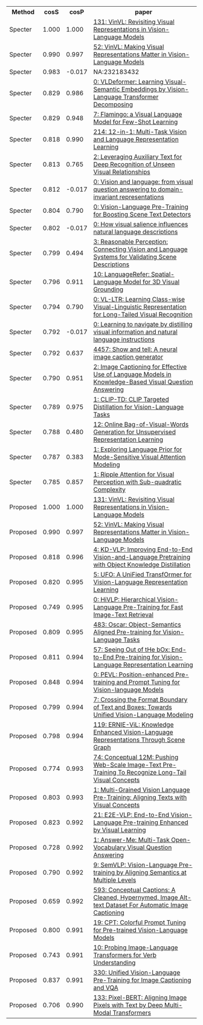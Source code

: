 <html><table><tr>
<th>Method</th>
<th>cosS</th>
<th>cosP</th>
<th>paper</th>
</tr>
<tr>
<td>Specter</td>
<td>1.000</td>
<td>1.000</td>
<td><a href="https://www.semanticscholar.org/paper/63c74d15940af1af9b386b5762e4445e54c73719">131: VinVL: Revisiting Visual Representations in Vision-Language Models</a></td>
</tr>
<tr>
<td>Specter</td>
<td>0.990</td>
<td>0.997</td>
<td><a href="https://www.semanticscholar.org/paper/be0014c1fbc3e664686610d2c85f75038a4f6e4f">52: VinVL: Making Visual Representations Matter in Vision-Language Models</a></td>
</tr>
<tr>
<td>Specter</td>
<td>0.983</td>
<td>-0.017</td>
<td>NA:232183432</td>
</tr>
<tr>
<td>Specter</td>
<td>0.829</td>
<td>0.986</td>
<td><a href="https://www.semanticscholar.org/paper/642c24d83764dccb0426c5ffd03b12e20a2817c3">0: VLDeformer: Learning Visual-Semantic Embeddings by Vision-Language Transformer Decomposing</a></td>
</tr>
<tr>
<td>Specter</td>
<td>0.829</td>
<td>0.948</td>
<td><a href="https://www.semanticscholar.org/paper/cd71c96e05068b26e8f83e6c61a6a239685e943a">7: Flamingo: a Visual Language Model for Few-Shot Learning</a></td>
</tr>
<tr>
<td>Specter</td>
<td>0.818</td>
<td>0.990</td>
<td><a href="https://www.semanticscholar.org/paper/6548a60a6bcdf6c402d9de1c05ba7afe4f49fee9">214: 12-in-1: Multi-Task Vision and Language Representation Learning</a></td>
</tr>
<tr>
<td>Specter</td>
<td>0.813</td>
<td>0.765</td>
<td><a href="https://www.semanticscholar.org/paper/560938251d3a5d844222c4bbee7c7623cc2d1cd8">2: Leveraging Auxiliary Text for Deep Recognition of Unseen Visual Relationships</a></td>
</tr>
<tr>
<td>Specter</td>
<td>0.812</td>
<td>-0.017</td>
<td><a href="https://www.semanticscholar.org/paper/52e66cf8a6ec5ad2c6e392f6e08d7783cce21600">0: Vision and language: from visual question answering to domain-invariant representations</a></td>
</tr>
<tr>
<td>Specter</td>
<td>0.804</td>
<td>0.790</td>
<td><a href="https://www.semanticscholar.org/paper/3ac52540b66e6e57e78bcdc48d17c5797bcb32fc">0: Vision-Language Pre-Training for Boosting Scene Text Detectors</a></td>
</tr>
<tr>
<td>Specter</td>
<td>0.802</td>
<td>-0.017</td>
<td><a href="https://www.semanticscholar.org/paper/02f2622ae14dba1a4f4e58d5b4ecf2a08a8bcaa0">0: How visual salience influences natural language descriptions</a></td>
</tr>
<tr>
<td>Specter</td>
<td>0.799</td>
<td>0.494</td>
<td><a href="https://www.semanticscholar.org/paper/9a41131a159c82df50636bc694e1ec59dc350bec">3: Reasonable Perception: Connecting Vision and Language Systems for Validating Scene Descriptions</a></td>
</tr>
<tr>
<td>Specter</td>
<td>0.796</td>
<td>0.911</td>
<td><a href="https://www.semanticscholar.org/paper/cb56ea2d4de29481e25df6c318afc217eb7e4a7d">10: LanguageRefer: Spatial-Language Model for 3D Visual Grounding</a></td>
</tr>
<tr>
<td>Specter</td>
<td>0.794</td>
<td>0.790</td>
<td><a href="https://www.semanticscholar.org/paper/e4434b3715c0f15fbeba2ac0bd82cdea11f72800">0: VL-LTR: Learning Class-wise Visual-Linguistic Representation for Long-Tailed Visual Recognition</a></td>
</tr>
<tr>
<td>Specter</td>
<td>0.792</td>
<td>-0.017</td>
<td><a href="https://www.semanticscholar.org/paper/860e897c86be1f12336640f37150bddc38653e1f">0: Learning to navigate by distilling visual information and natural language instructions</a></td>
</tr>
<tr>
<td>Specter</td>
<td>0.792</td>
<td>0.637</td>
<td><a href="https://www.semanticscholar.org/paper/d4dc1012d780e8e2547237eb5a6dc7b1bf47d2f0">4457: Show and tell: A neural image caption generator</a></td>
</tr>
<tr>
<td>Specter</td>
<td>0.790</td>
<td>0.951</td>
<td><a href="https://www.semanticscholar.org/paper/507ebc03b4cb58f278969f78a1cb49403a9cabf8">2: Image Captioning for Effective Use of Language Models in Knowledge-Based Visual Question Answering</a></td>
</tr>
<tr>
<td>Specter</td>
<td>0.789</td>
<td>0.975</td>
<td><a href="https://www.semanticscholar.org/paper/145e8a3cad5a1d4767c72b239b776fda7a682eb8">1: CLIP-TD: CLIP Targeted Distillation for Vision-Language Tasks</a></td>
</tr>
<tr>
<td>Specter</td>
<td>0.788</td>
<td>0.480</td>
<td><a href="https://www.semanticscholar.org/paper/0026d112cf8f3b98e45455d967de9ca3c33d22f6">12: Online Bag-of-Visual-Words Generation for Unsupervised Representation Learning</a></td>
</tr>
<tr>
<td>Specter</td>
<td>0.787</td>
<td>0.383</td>
<td><a href="https://www.semanticscholar.org/paper/c19f8380410181249fdca70ec14f6b5f38ae0846">1: Exploring Language Prior for Mode-Sensitive Visual Attention Modeling</a></td>
</tr>
<tr>
<td>Specter</td>
<td>0.785</td>
<td>0.857</td>
<td><a href="https://www.semanticscholar.org/paper/3e8d5d3e74d5f61d63fc74f86a238765df2ebb05">1: Ripple Attention for Visual Perception with Sub-quadratic Complexity</a></td>
</tr>
<tr>
<td>Proposed</td>
<td>1.000</td>
<td>1.000</td>
<td><a href="https://www.semanticscholar.org/paper/63c74d15940af1af9b386b5762e4445e54c73719">131: VinVL: Revisiting Visual Representations in Vision-Language Models</a></td>
</tr>
<tr>
<td>Proposed</td>
<td>0.990</td>
<td>0.997</td>
<td><a href="https://www.semanticscholar.org/paper/be0014c1fbc3e664686610d2c85f75038a4f6e4f">52: VinVL: Making Visual Representations Matter in Vision-Language Models</a></td>
</tr>
<tr>
<td>Proposed</td>
<td>0.818</td>
<td>0.996</td>
<td><a href="https://www.semanticscholar.org/paper/997a8f96d4fa6f7239de2be08a8a1e95479571d4">4: KD-VLP: Improving End-to-End Vision-and-Language Pretraining with Object Knowledge Distillation</a></td>
</tr>
<tr>
<td>Proposed</td>
<td>0.820</td>
<td>0.995</td>
<td><a href="https://www.semanticscholar.org/paper/c05cd00ae61f3c1c39be2603a2f96fdfe0c59dd8">5: UFO: A UniFied TransfOrmer for Vision-Language Representation Learning</a></td>
</tr>
<tr>
<td>Proposed</td>
<td>0.749</td>
<td>0.995</td>
<td><a href="https://www.semanticscholar.org/paper/57157cf2547d58be55e05b689435c7915faced1d">0: HiVLP: Hierarchical Vision-Language Pre-Training for Fast Image-Text Retrieval</a></td>
</tr>
<tr>
<td>Proposed</td>
<td>0.809</td>
<td>0.995</td>
<td><a href="https://www.semanticscholar.org/paper/818e5cbc337e4e1b98e65a2d7c2d6d2a0318cd57">483: Oscar: Object-Semantics Aligned Pre-training for Vision-Language Tasks</a></td>
</tr>
<tr>
<td>Proposed</td>
<td>0.811</td>
<td>0.994</td>
<td><a href="https://www.semanticscholar.org/paper/2fa4938001b18f464c62aa38a5a469bb92569d57">57: Seeing Out of tHe bOx: End-to-End Pre-training for Vision-Language Representation Learning</a></td>
</tr>
<tr>
<td>Proposed</td>
<td>0.848</td>
<td>0.994</td>
<td><a href="https://www.semanticscholar.org/paper/f5aaf9f38ba6e00f1645beab6b83176452322cef">0: PEVL: Position-enhanced Pre-training and Prompt Tuning for Vision-language Models</a></td>
</tr>
<tr>
<td>Proposed</td>
<td>0.799</td>
<td>0.994</td>
<td><a href="https://www.semanticscholar.org/paper/d5f3cb388933db53d5391d6cd462e8499facee78">7: Crossing the Format Boundary of Text and Boxes: Towards Unified Vision-Language Modeling</a></td>
</tr>
<tr>
<td>Proposed</td>
<td>0.798</td>
<td>0.994</td>
<td><a href="https://www.semanticscholar.org/paper/bc996a4dbf9d4234eacdd0b930a94de1d158e256">119: ERNIE-ViL: Knowledge Enhanced Vision-Language Representations Through Scene Graph</a></td>
</tr>
<tr>
<td>Proposed</td>
<td>0.774</td>
<td>0.993</td>
<td><a href="https://www.semanticscholar.org/paper/394be105b87e9bfe72c20efe6338de10604e1a11">74: Conceptual 12M: Pushing Web-Scale Image-Text Pre-Training To Recognize Long-Tail Visual Concepts</a></td>
</tr>
<tr>
<td>Proposed</td>
<td>0.803</td>
<td>0.993</td>
<td><a href="https://www.semanticscholar.org/paper/d2b50f9d653e751fd51202ef08fc4db8089c3a9f">1: Multi-Grained Vision Language Pre-Training: Aligning Texts with Visual Concepts</a></td>
</tr>
<tr>
<td>Proposed</td>
<td>0.823</td>
<td>0.992</td>
<td><a href="https://www.semanticscholar.org/paper/fea02a76f504f6dfefd2497220da913c5274f5ab">21: E2E-VLP: End-to-End Vision-Language Pre-training Enhanced by Visual Learning</a></td>
</tr>
<tr>
<td>Proposed</td>
<td>0.728</td>
<td>0.992</td>
<td><a href="https://www.semanticscholar.org/paper/2d626d4f57844a93431fba2a533f497ebefae041">1: Answer-Me: Multi-Task Open-Vocabulary Visual Question Answering</a></td>
</tr>
<tr>
<td>Proposed</td>
<td>0.790</td>
<td>0.992</td>
<td><a href="https://www.semanticscholar.org/paper/97cef55f14b227e53dba94fdad2149962843044e">9: SemVLP: Vision-Language Pre-training by Aligning Semantics at Multiple Levels</a></td>
</tr>
<tr>
<td>Proposed</td>
<td>0.659</td>
<td>0.992</td>
<td><a href="https://www.semanticscholar.org/paper/b4df354db88a70183a64dbc9e56cf14e7669a6c0">593: Conceptual Captions: A Cleaned, Hypernymed, Image Alt-text Dataset For Automatic Image Captioning</a></td>
</tr>
<tr>
<td>Proposed</td>
<td>0.800</td>
<td>0.991</td>
<td><a href="https://www.semanticscholar.org/paper/458af0f3f03229290572a2630c75ac56e9dbec6e">19: CPT: Colorful Prompt Tuning for Pre-trained Vision-Language Models</a></td>
</tr>
<tr>
<td>Proposed</td>
<td>0.743</td>
<td>0.991</td>
<td><a href="https://www.semanticscholar.org/paper/5c09c7b9d749e7a1f90573b0cfd53606f1038d73">10: Probing Image-Language Transformers for Verb Understanding</a></td>
</tr>
<tr>
<td>Proposed</td>
<td>0.837</td>
<td>0.991</td>
<td><a href="https://www.semanticscholar.org/paper/6648b4db5f12c30941ea78c695e77aded19672bb">330: Unified Vision-Language Pre-Training for Image Captioning and VQA</a></td>
</tr>
<tr>
<td>Proposed</td>
<td>0.706</td>
<td>0.990</td>
<td><a href="https://www.semanticscholar.org/paper/598a2ee223e2949c3b28389e922c1892b4717d2a">133: Pixel-BERT: Aligning Image Pixels with Text by Deep Multi-Modal Transformers</a></td>
</tr>
</table></html>
